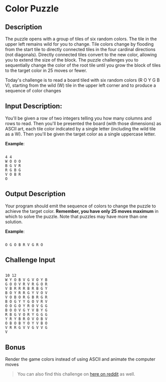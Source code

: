 # Color Puzzle

## Description

The puzzle opens with a group of tiles of six random colors. The tile in the upper left remains wild for you to change.
Tile colors change by flooding from the start tile to directly connected tiles in the four cardinal directions
(not diagonals). Directly connected tiles convert to the new color, allowing you to extend the size of the block.
The puzzle challenges you to sequentially change the color of the root tile until you grow the block of tiles to the
target color in 25 moves or fewer.

Today's challenge is to read a board tiled with six random colors (R O Y G B V), starting from the wild (W) tile in the
upper left corner and to produce a sequence of color changes

## Input Description:

You'll be given a row of two integers telling you how many columns and rows to read.
Then you'll be presented the board (with those dimensions) as ASCII art, each tile color indicated by a single letter
(including the wild tile as a W). Then you'll be given the target color as a single uppercase letter.

**Example**:

```text

4 4
W O O O
B G V R
R G B G
V O B R
O

```

## Output Description

Your program should emit the sequence of colors to change the puzzle to achieve the target color.
**Remember, you have only 25 moves maximum** in which to solve the puzzle.
Note that puzzles may have more than one solution.

**Example**:

```text

O G O B R V G R O

```

## Challenge Input

```text

10 12
W Y O B V G V O Y B
G O O V R V R G O R
V B R R R B R B G Y
B O Y R R G Y V O V
V O B O R G B R G R
B O G Y Y G O V R V
O O G O Y R O V G G
B O O V G Y V B Y G
R B G V O R Y G G G
Y R Y B R O V O B V
O B O B Y O Y V B O
V R R G V V G V V G
V

```

## Bonus

Render the game colors instead of using ASCII and animate the computer moves

> You can also find this challenge on
[here on reddit](https://www.reddit.com/r/dailyprogrammer/comments/7riu6p/20180119_challenge_347_hard_hue_drops_puzzle/)
as well.
